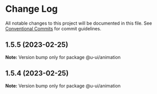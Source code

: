 # Change Log

All notable changes to this project will be documented in this file.
See [Conventional Commits](https://conventionalcommits.org) for commit guidelines.

## 1.5.5 (2023-02-25)

**Note:** Version bump only for package @u-ui/animation

## 1.5.4 (2023-02-25)

**Note:** Version bump only for package @u-ui/animation
